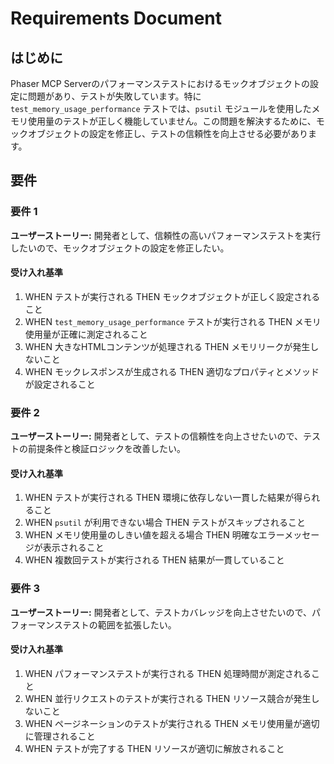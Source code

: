 # Requirements Document

## はじめに

Phaser MCP Serverのパフォーマンステストにおけるモックオブジェクトの設定に問題があり、テストが失敗しています。特に `test_memory_usage_performance` テストでは、`psutil` モジュールを使用したメモリ使用量のテストが正しく機能していません。この問題を解決するために、モックオブジェクトの設定を修正し、テストの信頼性を向上させる必要があります。

## 要件

### 要件 1

**ユーザーストーリー:** 開発者として、信頼性の高いパフォーマンステストを実行したいので、モックオブジェクトの設定を修正したい。

#### 受け入れ基準

1. WHEN テストが実行される THEN モックオブジェクトが正しく設定されること
2. WHEN `test_memory_usage_performance` テストが実行される THEN メモリ使用量が正確に測定されること
3. WHEN 大きなHTMLコンテンツが処理される THEN メモリリークが発生しないこと
4. WHEN モックレスポンスが生成される THEN 適切なプロパティとメソッドが設定されること

### 要件 2

**ユーザーストーリー:** 開発者として、テストの信頼性を向上させたいので、テストの前提条件と検証ロジックを改善したい。

#### 受け入れ基準

1. WHEN テストが実行される THEN 環境に依存しない一貫した結果が得られること
2. WHEN `psutil` が利用できない場合 THEN テストがスキップされること
3. WHEN メモリ使用量のしきい値を超える場合 THEN 明確なエラーメッセージが表示されること
4. WHEN 複数回テストが実行される THEN 結果が一貫していること

### 要件 3

**ユーザーストーリー:** 開発者として、テストカバレッジを向上させたいので、パフォーマンステストの範囲を拡張したい。

#### 受け入れ基準

1. WHEN パフォーマンステストが実行される THEN 処理時間が測定されること
2. WHEN 並行リクエストのテストが実行される THEN リソース競合が発生しないこと
3. WHEN ページネーションのテストが実行される THEN メモリ使用量が適切に管理されること
4. WHEN テストが完了する THEN リソースが適切に解放されること
